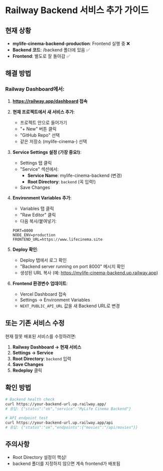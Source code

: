 # Railway Backend 서비스 추가 가이드

## 현재 상황
- **mylife-cinema-backend-production**: Frontend 실행 중 ❌
- **Backend 코드**: /backend 폴더에 있음 ✅
- **Frontend**: 별도로 잘 돌아감 ✅

## 해결 방법

### Railway Dashboard에서:

1. **https://railway.app/dashboard 접속**

2. **현재 프로젝트에서 새 서비스 추가**:
   - 프로젝트 안으로 들어가기
   - "+ New" 버튼 클릭
   - "GitHub Repo" 선택
   - 같은 저장소 (mylife-cinema-) 선택

3. **Service Settings 설정 (가장 중요!)**:
   - Settings 탭 클릭
   - "Service" 섹션에서:
     - **Service Name**: mylife-cinema-backend (변경)
     - **Root Directory**: `backend` (꼭 입력!)
   - Save Changes

4. **Environment Variables 추가**:
   - Variables 탭 클릭
   - "Raw Editor" 클릭
   - 다음 복사/붙여넣기:
   ```
   PORT=8000
   NODE_ENV=production
   FRONTEND_URL=https://www.lifecinema.site
   ```

5. **Deploy 확인**:
   - Deploy 탭에서 로그 확인
   - "Backend server running on port 8000" 메시지 확인
   - 생성된 URL 복사 (예: https://mylife-cinema-backend.up.railway.app)

6. **Frontend 환경변수 업데이트**:
   - Vercel Dashboard 접속
   - Settings → Environment Variables
   - `NEXT_PUBLIC_API_URL` 값을 새 Backend URL로 변경

## 또는 기존 서비스 수정

현재 잘못 배포된 서비스를 수정하려면:

1. **Railway Dashboard → 현재 서비스**
2. **Settings → Service**
3. **Root Directory**: `backend` 입력
4. **Save Changes**
5. **Redeploy** 클릭

## 확인 방법

```bash
# Backend health check
curl https://your-backend-url.up.railway.app/
# 응답: {"status":"ok","service":"MyLife Cinema Backend"}

# API endpoint test  
curl https://your-backend-url.up.railway.app/api
# 응답: {"status":"ok","endpoints":{"movies":"/api/movies"}}
```

## 주의사항
- Root Directory 설정이 핵심!
- backend 폴더를 지정하지 않으면 계속 frontend가 배포됨